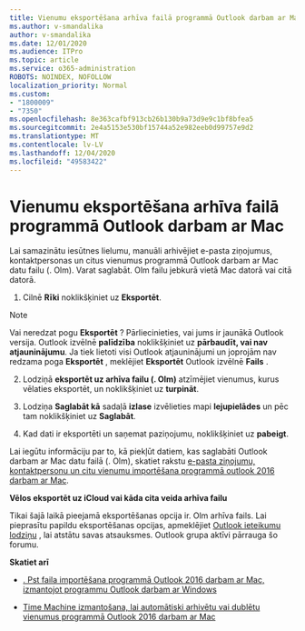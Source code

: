 ```yaml
---
title: Vienumu eksportēšana arhīva failā programmā Outlook darbam ar Mac
ms.author: v-smandalika
author: v-smandalika
ms.date: 12/01/2020
ms.audience: ITPro
ms.topic: article
ms.service: o365-administration
ROBOTS: NOINDEX, NOFOLLOW
localization_priority: Normal
ms.custom:
- "1800009"
- "7350"
ms.openlocfilehash: 8e363cafbf913cb26b130b9a73d9e9c1bf8bfea5
ms.sourcegitcommit: 2e4a5153e530bf15744a52e982eeb0d99757e9d2
ms.translationtype: MT
ms.contentlocale: lv-LV
ms.lasthandoff: 12/04/2020
ms.locfileid: "49583422"
---
```

# <a name="export-items-to-an-archive-file-in-outlook-for-mac"></a>Vienumu eksportēšana arhīva failā programmā Outlook darbam ar Mac

Lai samazinātu iesūtnes lielumu, manuāli arhivējiet e-pasta ziņojumus, kontaktpersonas un citus vienumus programmā Outlook darbam ar Mac datu failu (. Olm). Varat saglabāt. Olm failu jebkurā vietā Mac datorā vai citā datorā.

1. Cilnē **Rīki** noklikšķiniet uz **Eksportēt**.

> [!NOTE]
> Vai neredzat pogu **Eksportēt** ? Pārliecinieties, vai jums ir jaunākā Outlook versija. Outlook izvēlnē **palīdzība** noklikšķiniet uz **pārbaudīt, vai nav atjauninājumu**. Ja tiek lietoti visi Outlook atjauninājumi un joprojām nav redzama poga **Eksportēt** , meklējiet **Eksportēt** Outlook izvēlnē **Fails** .

2. Lodziņā **eksportēt uz arhīva failu (. Olm)** atzīmējiet vienumus, kurus vēlaties eksportēt, un noklikšķiniet uz **turpināt**.

3. Lodziņa **Saglabāt kā** sadaļā **izlase** izvēlieties mapi **lejupielādes** un pēc tam noklikšķiniet uz **Saglabāt**.

4. Kad dati ir eksportēti un saņemat paziņojumu, noklikšķiniet uz **pabeigt**.

Lai iegūtu informāciju par to, kā piekļūt datiem, kas saglabāti Outlook darbam ar Mac datu failā (. Olm), skatiet rakstu [e-pasta ziņojumu, kontaktpersonu un citu vienumu importēšana programmā outlook 2016 darbam ar Mac](https://support.microsoft.com/office/import-and-export-outlook-email-contacts-and-calendar-92577192-3881-4502-b79d-c3bbada6c8ef#ID0EAACAAA=macOS).

**Vēlos eksportēt uz iCloud vai kāda cita veida arhīva failu**

Tikai šajā laikā pieejamā eksportēšanas opcija ir. Olm arhīva fails. Lai pieprasītu papildu eksportēšanas opcijas, apmeklējiet [Outlook ieteikumu lodziņu](https://outlook.uservoice.com/) , lai atstātu savas atsauksmes. Outlook grupa aktīvi pārrauga šo forumu.

**Skatiet arī**

- [. Pst faila importēšana programmā Outlook 2016 darbam ar Mac, izmantojot programmu Outlook darbam ar Windows](https://support.microsoft.com/office/import-a-pst-file-into-outlook-for-mac-from-outlook-for-windows-b4a6a1d6-94bb-4c85-a4fc-a83dc690e18c)

- [Time Machine izmantošana, lai automātiski arhivētu vai dublētu vienumus programmā Outlook 2016 darbam ar Mac](https://support.microsoft.com/office/automatically-archive-or-back-up-outlook-for-mac-items-441fcce5-2262-4b64-ac8c-fa949df989f5)
